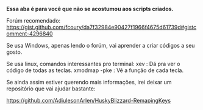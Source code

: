 **Essa aba é para você que não se acostumou aos scripts criados.**

 Forúm recomendado: https://gist.github.com/fcoury/da7f32984e90427f1966f4675d61739d#gistcomment-4296840
 
 Se usa Windows, apenas lendo o forúm, vai aprender a criar códigos a seu gosto.
 
 Se usa linux, comandos interessantes pro terminal: 
          xev : Dá pra ver o código de todas as teclas.
          xmodmap -pke : Vê a função de cada tecla.
          
 Se ainda assim estiver querendo mais informações, irei deixar um repositório que vai ajudar bastante:
  
https://github.com/AdiulesonArlen/HuskyBlizzard-RemapingKeys
